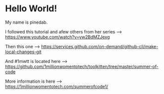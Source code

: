 # Hello World!

My name is pinedab.

I followed this tutorial and afew others from her series --> https://www.youtube.com/watch?v=yw2BdMZJexg

Then this one --> https://services.github.com/on-demand/github-cli/make-local-changes-git

And #1mwtt is located here --> https://github.com/1millionwomentotech/toolkitten/tree/master/summer-of-code

More information is here --> https://1millionwomentotech.com/summerofcode1/ 